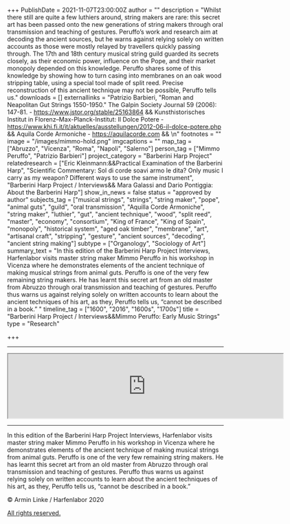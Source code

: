 +++
PublishDate = 2021-11-07T23:00:00Z
author = ""
description = "Whilst there still are quite a few luthiers around, string makers are rare: this  secret art has been passed onto the new generations of string makers through oral transmission and teaching of gestures. Peruffo’s work and research aim at decoding the ancient sources, but he warns against relying solely on written accounts as those were mostly relayed by travellers quickly passing through. The 17th and 18th century musical string guild guarded its secrets closely, as their economic power, influence on the Pope, and their market monopoly depended on this knowledge. Peruffo shares some of this knowledge by showing how to turn casing into membranes on an oak wood stripping table, using a special tool made of split reed. Precise reconstruction of this ancient technique may not be possible, Peruffo tells us."
downloads = []
externallinks = "Patrizio Barbieri, \"Roman and Neapolitan Gut Strings 1550-1950.\" The Galpin Society Journal 59 (2006): 147-81. - https://www.jstor.org/stable/25163864 &&  Kunsthistorisches Institut in Florenz–Max-Planck-Institut: Il Dolce Potere - https://www.khi.fi.it/it/aktuelles/ausstellungen/2012-06-il-dolce-potere.php &&  Aquila Corde Armoniche - https://aquilacorde.com && \n"
footnotes = ""
image = "/images/mimmo-hold.png"
imgcaptions = ""
map_tag = ["Abruzzo", "Vicenza", "Roma", "Napoli", "Salerno"]
person_tag = ["Mimmo Peruffo", "Patrizio Barbieri"]
project_category = "Barberini Harp Project"
relatedresearch = ["Eric Kleinmann:&&Practical Examination of the Barberini Harp", "Scientific Commentary: Sol di corde soavi armo le dita? Only music I carry as my weapon? Different ways to use the same instrument", "Barberini Harp Project / Interviews&& Mara Galassi and Dario Pontiggia: About the Barberini Harp"]
show_in_news = false
status = "approved by author"
subjects_tag = ["musical strings", "strings", "string maker", "pope", "animal guts", "guild", "oral transmission", "Aquilla Corde Armoniche", "string maker", "luthier", "gut", "ancient technique", "wood", "split reed", "master", "economy", "consortium", "King of France", "King of Spain", "monopoly", "historical system", "aged oak timber", "membrane", "art", "artisanal craft", "stripping", "gesture", "ancient sources", "decoding", "ancient string making"]
subtype = ["Organology", "Sociology of Art"]
summary_text = "In this edition of the Barberini Harp Project Interviews, Harfenlabor visits master string maker Mimmo Peruffo in his workshop in Vicenza where he demonstrates elements of the ancient technique of making musical strings from animal guts. Peruffo is one of the very few remaining string makers. He has learnt this secret art from an old master from Abruzzo through oral transmission and teaching of gestures. Peruffo thus warns us against relying solely on written accounts to learn about the ancient techniques of his art, as they, Peruffo tells us, “cannot be described in a book.” "
timeline_tag = ["1600", "2016", "1600s", "1700s"]
title = "Barberini Harp Project / Interviews&&Mimmo Peruffo: Early Music Strings"
type = "Research"

+++
***

<div class="embed-responsive embed-responsive-16by9"><iframe src="https://player.vimeo.com/video/643957091?h=c65ae58271&badge=0&autopause=0&player_id=0&app_id=58479" width="640" hei_ht="360"_frameborder="0" allow="autoplay; fullscreen; picture-in-picture" allowfullscreen title="Harfenlabor. Mimmo Peruffo: Early Music Strings"></iframe></div><div class="chapters"></div>

***

In this edition of the Barberini Harp Project Interviews, Harfenlabor visits master string maker <span id="person_tag">Mimmo Peruffo</span> in his workshop in <span id="map_tag">Vicenza</span> where he demonstrates elements of the ancient technique of making musical strings from animal guts. Peruffo is one of the very few remaining string makers. He has learnt this secret art from an old master from Abruzzo through oral transmission and teaching of gestures. Peruffo thus warns us against relying solely on written accounts to learn about the ancient techniques of his art, as they, Peruffo tells us, “cannot be described in a book.”

© Armin Linke / Harfenlabor 2020

[All rights reserved.](https://harfenlabor.netlify.app/aboutpage/#allrightsreserved)